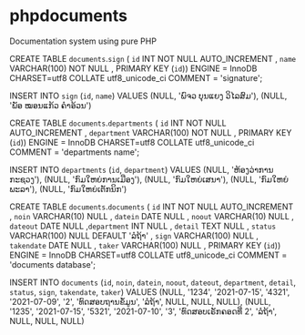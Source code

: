 # phpdocuments
Documentation system using pure PHP

CREATE TABLE `documents`.`sign` ( `id` INT NOT NULL AUTO_INCREMENT , `name` VARCHAR(100) NOT NULL , PRIMARY KEY (`id`)) ENGINE = InnoDB CHARSET=utf8 COLLATE utf8_unicode_ci COMMENT = 'signature';

INSERT INTO `sign` (`id`, `name`) VALUES (NULL, 'ພົຈວ ບຸນແຍງ ວິໄລສົມ'), (NULL, 'ພັອ ໝອນແກ້ວ ຄຳອ້ວນ')

CREATE TABLE `documents`.`departments` ( `id` INT NOT NULL AUTO_INCREMENT , `department` VARCHAR(100) NOT NULL , PRIMARY KEY (`id`)) ENGINE = InnoDB CHARSET=utf8 COLLATE utf8_unicode_ci COMMENT = 'departments name';

INSERT INTO `departments` (`id`, `department`) VALUES (NULL, 'ຫ້ອງວ່າການກະຊວງ'), (NULL, 'ກົມໃຫຍ່ການເມືອງ'), (NULL, 'ກົມໃຫຍ່ເສນາ'), (NULL, 'ກົມໃຫຍ່ພະລາ'), (NULL, 'ກົມໃຫຍ່ເຕັກນິກ')

CREATE TABLE `documents`.`documents` ( `id` INT NOT NULL AUTO_INCREMENT , `noin` VARCHAR(10) NULL , `datein` DATE NULL , `noout` VARCHAR(10) NULL , `dateout` DATE NULL ,`department` INT NULL , `detail` TEXT NULL , `status` VARCHAR(100) NULL DEFAULT 'ລໍຖ້າ' , `sign` VARCHAR(100) NULL , `takendate` DATE NULL , `taker` VARCHAR(100) NULL , PRIMARY KEY (`id`)) ENGINE = InnoDB CHARSET=utf8 COLLATE utf8_unicode_ci COMMENT = 'documents database';

INSERT INTO `documents` (`id`, `noin`, `datein`, `noout`, `dateout`, `department`, `detail`, `status`, `sign`, `takendate`, `taker`) VALUES (NULL, '1234', '2021-07-15', '4321', '2021-07-09', '2', 'ທົດສອບຖານຂໍ້ມູນ', 'ລໍຖ້າ', NULL, NULL, NULL), (NULL, '1235', '2021-07-15', '5321', '2021-07-10', '3', 'ທົດສອບເຣັກຄອດທີ່ 2', 'ລໍຖ້າ', NULL, NULL, NULL)